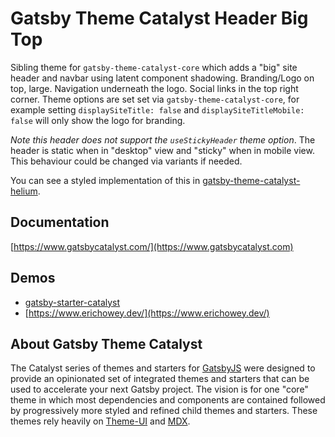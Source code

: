 # Gatsby Theme Catalyst Header Big Top

Sibling theme for `gatsby-theme-catalyst-core` which adds a "big" site header and navbar using latent component shadowing. Branding/Logo on top, large. Navigation underneath the logo. Social links in the top right corner. Theme options are set set via `gatsby-theme-catalyst-core`, for example setting `displaySiteTitle: false` and `displaySiteTitleMobile: false` will only show the logo for branding.

_Note this header does not support the `useStickyHeader` theme option_. The header is static when in "desktop" view and "sticky" when in mobile view. This behaviour could be changed via variants if needed.

You can see a styled implementation of this in [gatsby-theme-catalyst-helium](https://gatsby-starter-catalyst-helium.netlify.app).

## Documentation

[https://www.gatsbycatalyst.com/](https://www.gatsbycatalyst.com)

## Demos

- [gatsby-starter-catalyst](https://gatsby-starter-catalyst.netlify.app/)
- [https://www.erichowey.dev/](https://www.erichowey.dev/)

## About Gatsby Theme Catalyst

The Catalyst series of themes and starters for [GatsbyJS](https://www.gatsbyjs.com/) were designed to provide an opinionated set of integrated themes and starters that can be used to accelerate your next Gatsby project. The vision is for one "core" theme in which most dependencies and components are contained followed by progressively more styled and refined child themes and starters. These themes rely heavily on [Theme-UI](https://theme-ui.com/) and [MDX](https://mdxjs.com/getting-started/gatsby/).
